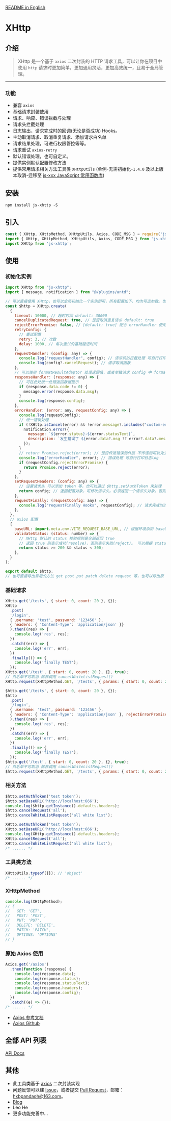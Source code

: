 [README in English](https://github.com/pandaoh/js-xhttp/blob/master/README.en.md)

# XHttp

## 介绍

> XHttp 是一个基于 `axios` 二次封装的 HTTP 请求工具，可以让你在项目中使用 `http` 请求时更加简单，更加通用灵活，更加高效统一，且易于全局管理。

-----

### 功能

* 兼容 `axios`
* 基础请求封装使用
* 请求、响应、错误拦截与处理
* 请求头拦截处理
* 日志输出，请求完成时的回调(无论是否成功) Hooks。
* 主动取消请求、取消重复请求、添加请求白名单
* 请求结果处理，可进行权限管控等等。
* 请求重试 `axios-retry`
* 默认错误处理，也可自定义。
* 提供实例默认配置修改方法
* 提供常用请求相关方法工具类 `XHttpUtils` (单例-无需初始化-`1.4.0` 及以上版本取消-迁移至 [js-xxx JavaScript 常用函数库](https://www.npmjs.com/package/js-xxx))

## 安装

```shell
npm install js-xhttp -S
```

## 引入

```javascript
const { XHttp, XHttpMethod, XHttpUtils, Axios, CODE_MSG } = require('js-xhttp');
import { XHttp, XHttpMethod, XHttpUtils, Axios, CODE_MSG } from 'js-xhttp';
import XHttp from 'js-xhttp';
```

## 使用

### 初始化实例

```javascript
import XHttp from "js-xhttp";
import { message, notification } from "@/plugins/antd";

// 可以直接使用 XHttp，也可以全局初始化一个实例即可，所有配置如下，均为可选参数。也可以直接 XHttp.create(); 初始化。
const $http = XHttp.create(
  {
    timeout: 10000, // 超时时间 default: 30000
    cancelDuplicatedRequest: true, // 是否取消重复请求 default: true
    rejectErrorPromise: false, // [default: true] 配合 errorHandler 使用，决定是否抛出异常到页面上。
    retryConfig: {
      // 重试配置
      retry: 3, // 次数
      delay: 1000, // 每次重试的基础延迟时间
    },
    requestHandler: (config: any) => {
      console.log("requestHandler", config); // 请求前的拦截处理 可自行打印日志log
      console.log(config?.cancelRequest); // 请求取消函数
    },
    // 可以使用 formatResultAdaptor 处理返回值，或者单独请求 config 中 formatResultAdaptor 处理返回值。
    responseHandler: (response: any) => {
      // 可在此处统一处理返回数据提示
      if (response.data.code != 0) {
        message.error(response.data.msg);
      }
      console.log(response.config);
    },
    errorHandler: (error: any, requestConfig: any) => {
      console.log(requestConfig);
      // 统一错误处理
      if (!XHttp.isCancel(error) && !error.message?.includes("custom-error")) {
        notification.error({
          message: `${error.status}-${error.statusText}`,
          description: `发生错误了 ${error.data?.msg ?? error?.data?.message ?? "未知错误"}`,
        });
      }
      // return Promise.reject(error); // 是否传递错误到外层 不传递则可以免去每次请求去自定义错误处理
      console.log("errorHandler", error); // 错误处理 可自行打印日志log
      if (requestConfig.rejectErrorPromise) {
        return Promise.reject(error);
      }
    },
    setRequestHeaders: (config: any) => {
      // 设置请求头 可以添加 token 等，也可以通过 $http.setAuthToken 来处理
      return config; // 返回配置对象，可修改请求头。必须返回一个请求头对象，否则会抛出错误。
    },
    requestFinally: (requestConfig: any) => {
      console.log("requestFinally Hooks", requestConfig); // 请求完成时的回调，无论结果如何。
    },
  },
  // axios 配置
  {
    baseURL: import.meta.env.VITE_REQUEST_BASE_URL, // 根据环境添加 baseURL
    validateStatus: (status: number) => {
      // XHttp 默认的 status 校验规则是全部返回 true
      // 返回 true 则表示成功(resolve)，否则表示失败(reject)。 可以根据 status 自定义
      return status >= 200 && status < 300;
    },
  }
);

export default $http;
// 也可直接导出常用的方法 get post put patch delete request 等，也可以导出原 axios 对象、工具类等等。
```

### 基础请求

```javascript
XHttp.get('/tests', { start: 0, count: 20 }, {});
XHttp
  .post(
  '/login',
  { username: 'test', password: '123456' },
  { headers: { 'Content-Type': 'application/json' }}
  ).then((res) => {
    console.log('res', res);
  })
  .catch((err) => {
    console.log('err', err);
  })
  .finally(() => {
    console.log('finally TEST');
  });
XHttp.get('/test', { start: 0, count: 20 }, {}, true); 
// 白名单不可取消 除非调用 cancelWhiteListRequest()
XHttp.request(XHttpMethod.GET, '/tests', { params: { start: 0, count: 20 }, rejectErrorPromise: true }, {}, true);

$http.get('/tests', { start: 0, count: 20 }, {});
$http
  .post(
  '/login',
  { username: 'test', password: '123456' },
  { headers: { 'Content-Type': 'application/json' }, rejectErrorPromise: true }
  ).then((res) => {
    console.log('res', res);
  })
  .catch((err) => {
    console.log('err', err);
  })
  .finally(() => {
    console.log('finally TEST');
  });
$http.get('/test', { start: 0, count: 20 }, {}, true); 
// 白名单不可取消 除非调用 cancelWhiteListRequest()
$http.request(XHttpMethod.GET, '/tests', { params: { start: 0, count: 20 } }, {}, true);
```

### 相关方法

```javascript
$http.setAuthToken('test token');
$http.setBaseURL('http://localhost:666');
console.log($http.getInstance().defaults.headers);
$http.cancelRequest('all');
$http.cancelWhiteListRequest('all white list');

XHttp.setAuthToken('test token');
XHttp.setBaseURL('http://localhost:666');
console.log(XHttp.getInstance().defaults.headers);
XHttp.cancelRequest('all');
XHttp.cancelWhiteListRequest('all white list');
/* ...... */
```

### 工具类方法

```javascript
XHttpUtils.typeof({}); // 'object'
/* ...... */
```

### XHttpMethod

```javascript
console.log(XHttpMethod);
// {
//   GET: 'GET',
//   POST: 'POST',
//   PUT: 'PUT',
//   DELETE: 'DELETE',
//   PATCH: 'PATCH',
//   OPTIONS: 'OPTIONS'
// }
```

### 原始 Axios 使用

```javascript
Axios.get('/axios')
  .then(function (response) {
    console.log(response.data);
    console.log(response.status);
    console.log(response.statusText);
    console.log(response.headers);
    console.log(response.config);
  })
  .catch((e) => {});
/* ...... */
```

* [Axios 参考文档](https://www.axios-http.cn/docs/intro)
* [Axios Github](https://github.com/axios/axios)

## 全部 API 列表

[API Docs](https://github.com/pandaoh/js-xhttp/blob/master/docs/README.md)

## 其他

* 此工具类基于 [axios](https://github.com/axios/axios) 二次封装实现
* 问题反馈可以建 [Issue](https://github.com/pandaoh/js-xhttp/issues)，或者提交 [Pull Request](https://github.com/pandaoh/js-xhttp/pulls)，邮箱：[hxbpandaoh@163.com](mailto:hxbpandaoh@163.com)。
* [Blog](http://a.biugle.cn)
* Leo He
* 更多功能完善中...
